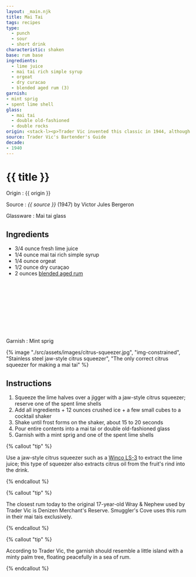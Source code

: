 ```yaml
---
layout: _main.njk
title: Mai Tai
tags: recipes
type: 
  - punch
  - sour
  - short drink
characteristic: shaken
base: rum base
ingredients:
  - lime juice
  - mai tai rich simple syrup
  - orgeat
  - dry curacao
  - blended aged rum (3)
garnish:
- mint sprig
- spent lime shell
glass:
  - mai tai
  - double old-fashioned
  - double rocks
origin: <stack-l><p>Trader Vic invented this classic in 1944, although Don the Beachcomber claims it was merely a copy of his Q.B. Cooler. Don also claimed to have invented the mai tai, but in 1970 an out-of-court settlement awarded the naming rights to Vic.</p><p>According to legend, he was entertaining two friends from Tahiti, Ham and Carrie Guild, when he concocted the recipe. When Carrie sipped the elixir, she exclaimed <q>Maita'i Roe A'e</q> (<q>Out of this World&thinsp;—&thinsp;The Best</q>), giving the drink its moniker.</p>
source: Trader Vic's Bartender's Guide
decade:
- 1940
---
```


<!-- markdownlint-disable MD025 -->
# {{ title }}
<!-- markdownlint-disable MD025 -->

Origin
  : {{ origin }}

Source
  : <cite>{{ source }}</cite> (1947) by  Victor Jules Bergeron

Glassware
  : Mai tai glass

## Ingredients

* 3/4 ounce fresh lime juice
* 1/4 ounce mai tai rich simple syrup
* 1/4 ounce orgeat
* 1/2 ounce dry curaçao
* 2 ounces [blended aged rum](/rums/05-rum-blended-aged/)<icon-l space="1em" class="bigger" label="(3)"><span class="with-icon"><svg class="icon"><use href="/assets/images/icons/circle-3.svg#circle-3"></use></svg></span></icon-l>

Garnish
  : Mint sprig

<dialog-image>

  {% image "./src/assets/images/citrus-squeezer.jpg", "img-constrained", "Stainless steel jaw-style citrus squeezer", "The only correct citrus squeezer for making a mai tai" %}

</dialog-image>
<!-- Needed to keep markdown from messing up -->

## Instructions

1. Squeeze the lime halves over a jigger with a jaw-style citrus squeezer; reserve one of the spent lime shells
2. Add all ingredients + 12 ounces crushed ice + a few small cubes to a cocktail shaker
3. Shake until frost forms on the shaker, about 15 to 20 seconds
4. Pour entire contents into a mai tai or double old-fashioned glass
5. Garnish with a mint sprig and one of the spent lime shells

<!-- markdownlint-disable MD012 -->
{% callout "tip" %}
<!-- markdownlint-enable MD012 -->

  Use a jaw-style citrus squeezer such as a <a href="https://www.amazon.com/Winco-LS-3-Lemon-Lime-Squeezer/dp/B000HVQCKY" target="_blank" rel="external noopener">Winco LS-3</a> to extract the lime juice; this type of squeezer also extracts citrus oil from the fruit's rind into the drink.

{% endcallout %}

<!-- markdownlint-disable MD012 -->
{% callout "tip" %}
<!-- markdownlint-enable MD012 -->

  The closest rum today to the original 17-year-old Wray & Nephew used by Trader Vic is Denizen Merchant's Reserve. Smuggler's Cove uses this rum in their mai tais exclusively.

{% endcallout %}

<!-- markdownlint-disable MD012 -->
{% callout "tip" %}
<!-- markdownlint-enable MD012 -->

  According to Trader Vic, the garnish should resemble a little island with a minty palm tree, floating peacefully in a sea of rum.

{% endcallout %}
